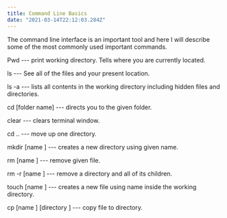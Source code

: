 ```yaml
---
title: Command Line Basics
date: "2021-03-14T22:12:03.284Z"
---
```


The command line interface is an important tool and here I will describe some of the most commonly used important commands.

Pwd --- print working directory. Tells where you are currently located.

ls --- See all of the files and your present location.

ls -a --- lists all contents in the working directory including hidden files and directories.

cd [folder name] --- directs you to the given folder.

clear --- clears terminal window.

cd .. --- move up one directory.

mkdir [name ] --- creates a new directory using given name.

rm [name ] --- remove given file.

rm -r [name ] --- remove a directory and all of its children.

touch [name ] --- creates a new file using name inside the working directory.

cp [name ] [directory ] --- copy file to directory.